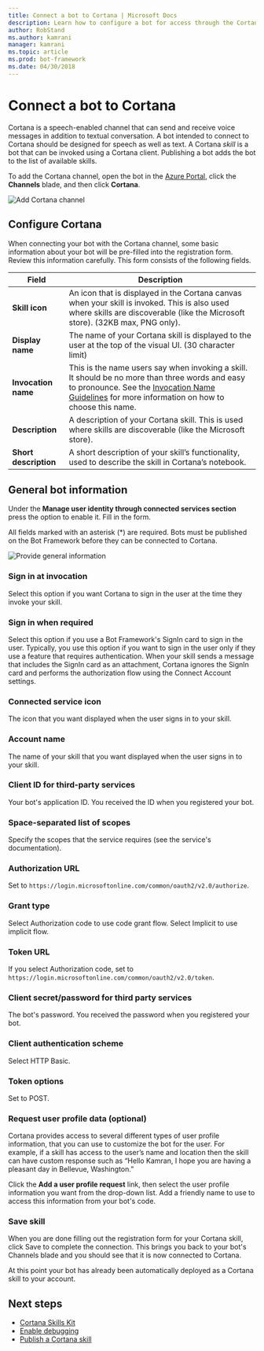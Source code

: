 ```yaml
---
title: Connect a bot to Cortana | Microsoft Docs
description: Learn how to configure a bot for access through the Cortana interface.
author: RobStand
ms.author: kamrani
manager: kamrani
ms.topic: article
ms.prod: bot-framework
ms.date: 04/30/2018
---
```

# Connect a bot to Cortana

Cortana is a speech-enabled channel that can send and receive voice messages in addition to textual conversation. A bot intended to connect to Cortana should be designed for speech as well as text. A Cortana *skill* is a bot that can be invoked using a Cortana client. Publishing a bot adds the bot to the list of available skills.

To add the Cortana channel, open the bot in the [Azure Portal](https://portal.azure.com/), click the **Channels** blade, and then click **Cortana**.

![Add Cortana channel](~/media/channels/cortana-addchannel.png)

## Configure Cortana

When connecting your bot with the Cortana channel, some basic information about your bot will be pre-filled into the registration form. Review this information carefully. This form consists of the following fields.

| Field | Description |
|------|------|
| **Skill icon** | An icon that is displayed in the Cortana canvas when your skill is invoked. This is also used where skills are discoverable (like the Microsoft store). (32KB max, PNG only).|
| **Display name** | The name of your Cortana skill is displayed to the user at the top of the visual UI. (30 character limit) |
| **Invocation name** | This is the name users say when invoking a skill. It should be no more than three words and easy to pronounce. See the [Invocation Name Guidelines][invocation] for more information on how to choose this name.|
| **Description** | A description of your Cortana skill. This is used where skills are discoverable (like the Microsoft store). |
| **Short description** | A short description of your skill’s functionality, used to describe the skill in Cortana’s notebook. |

## General bot information

Under the **Manage user identity through connected services section** press the option to enable it. Fill in the form.

All fields marked with an asterisk (*) are required. Bots must be published on the Bot Framework before they can be connected to Cortana.

![Provide general information](~/media/channels/cortana-details.png)

### Sign in at invocation

Select this option if you want Cortana to sign in the user at the time they invoke your skill.

### Sign in when required

Select this option if you use a Bot Framework's SignIn card to sign in the user. Typically, you use this option if you want to sign in the user only if they use a feature that requires authentication. When your skill sends a message that includes the SignIn card as an attachment, Cortana ignores the SignIn card and performs the authorization flow using the Connect Account settings.

### Connected service icon

The icon that you want displayed when the user signs in to your skill.

### Account name

The name of your skill that you want displayed when the user signs in to your skill.

### Client ID for third-party services

Your bot's application ID. You received the ID when you registered your bot.

### Space-separated list of scopes

Specify the scopes that the service requires (see the service's documentation).

### Authorization URL

Set to `https://login.microsoftonline.com/common/oauth2/v2.0/authorize`.

### Grant type

Select Authorization code to use code grant flow. Select Implicit to use implicit flow.

### Token URL

If you select Authorization code, set to `https://login.microsoftonline.com/common/oauth2/v2.0/token`.

### Client secret/password for third party services

The bot's password. You received the password when you registered your bot.

### Client authentication scheme

Select HTTP Basic.

### Token options

Set to POST.

### Request user profile data (optional)

Cortana provides access to several different types of user profile information, that you can use to customize the bot for the user. For example, if a skill has access to the user’s name and location then the skill can have custom response such as “Hello Kamran, I hope you are having a pleasant day in Bellevue, Washington.”

Click the **Add a user profile request** link, then select the user profile information you want from the drop-down list. Add a friendly name to use to access this information from your bot's code.

### Save skill

When you are done filling out the registration form for your Cortana skill, click Save to complete the connection. This brings you back to your bot's Channels blade and you should see that it is now connected to Cortana.

At this point your bot has already been automatically deployed as a Cortana skill to your account.

## Next steps

* [Cortana Skills Kit](https://aka.ms/CortanaSkillsDocs)
* [Enable debugging](bot-service-debug-cortana-skill.md)
* [Publish a Cortana skill][publish]

[invocation]: https://docs.microsoft.com/en-us/cortana/skills/cortana-invocation-guidelines
[publish]: https://docs.microsoft.com/en-us/cortana/skills/publish-skill
[connected]: https://aka.ms/CortanaSkillsBotConnectedAccount
[CortanaEntity]: https://aka.ms/lgvcto
